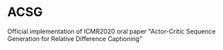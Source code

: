 # ACSG
Official implementation of ICMR2020 oral paper "Actor-Critic Sequence Generation for  Relative Difference Captioning"
